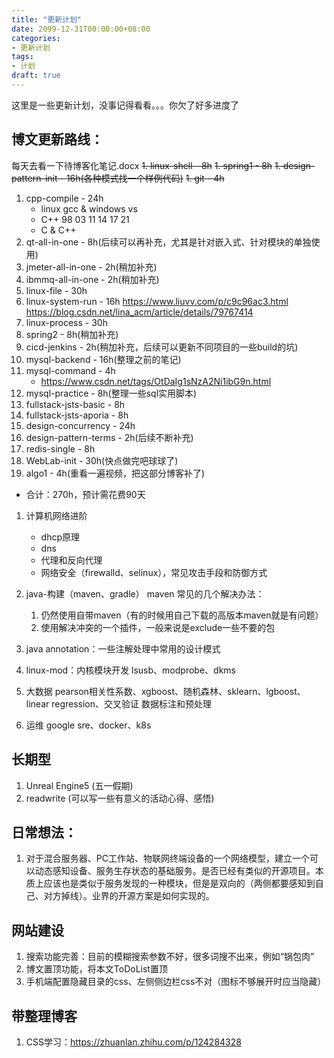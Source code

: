 ```yaml
---
title: "更新计划"
date: 2099-12-31T00:00:00+08:00
categories:
- 更新计划
tags:
- 计划
draft: true
---
```

这里是一些更新计划，没事记得看看。。。你欠了好多进度了
<!--more-->
## 博文更新路线：
每天去看一下待博客化笔记.docx
~~1. linux-shell - 8h~~
~~1. spring1 - 8h~~
~~1. design-pattern-init - 16h(各种模式找一个样例代码)~~
~~1. git - 4h~~
1. cpp-compile - 24h
    - linux gcc & windows vs
    - C++ 98 03 11 14 17 21
    - C & C++
1. qt-all-in-one - 8h(后续可以再补充，尤其是针对嵌入式、针对模块的单独使用)
1. jmeter-all-in-one - 2h(稍加补充)
1. ibmmq-all-in-one - 2h(稍加补充)
1. linux-file - 30h
1. linux-system-run - 16h https://www.liuvv.com/p/c9c96ac3.html https://blog.csdn.net/lina_acm/article/details/79767414
1. linux-process - 30h
1. spring2 - 8h(稍加补充)
1. cicd-jenkins - 2h(稍加补充，后续可以更新不同项目的一些build的坑)
1. mysql-backend - 16h(整理之前的笔记)
1. mysql-command - 4h
    - https://www.csdn.net/tags/OtDaIg1sNzA2Ni1ibG9n.html
1. mysql-practice - 8h(整理一些sql实用脚本)
1. fullstack-jsts-basic - 8h
1. fullstack-jsts-aporia - 8h
1. design-concurrency - 24h
1. design-pattern-terms - 2h(后续不断补充)
1. redis-single - 8h
1. WebLab-init - 30h(快点做完吧球球了)
1. algo1 - 4h(重看一遍视频，把这部分博客补了)
- 合计：270h，预计需花费90天

1. 计算机网络进阶
    - dhcp原理
    - dns
    - 代理和反向代理
    - 网络安全（firewalld、selinux），常见攻击手段和防御方式
1. java-构建（maven、gradle）
    maven 常见的几个解决办法：
    1. 仍然使用自带maven（有的时候用自己下载的高版本maven就是有问题）
    1. 使用解决冲突的一个插件，一般来说是exclude一些不要的包
1. java annotation：一些注解处理中常用的设计模式
1. linux-mod：内核模块开发
    lsusb、modprobe、dkms

1. 大数据
    pearson相关性系数、xgboost、随机森林、sklearn、lgboost、linear regression、交叉验证
    数据标注和预处理
1. 运维
    google sre、docker、k8s



## 长期型
1. Unreal Engine5 (五一假期)
1. readwrite (可以写一些有意义的活动心得、感悟)

## 日常想法：
1. 对于混合服务器、PC工作站、物联网终端设备的一个网络模型，建立一个可以动态感知设备、服务生存状态的基础服务。是否已经有类似的开源项目。本质上应该也是类似于服务发现的一种模块，但是是双向的（两侧都要感知到自己、对方掉线）。业界的开源方案是如何实现的。

## 网站建设
1. 搜索功能完善：目前的模糊搜索参数不好，很多词搜不出来，例如“锅包肉”
1. 博文置顶功能，将本文ToDoList置顶
1. 手机端配置隐藏目录的css、左侧侧边栏css不对（图标不够展开时应当隐藏）

## 带整理博客
1. CSS学习：https://zhuanlan.zhihu.com/p/124284328